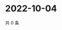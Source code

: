 # 2022-10-04

共 0 条

<!-- BEGIN WEIBO -->
<!-- 最后更新时间 Tue Oct 04 2022 15:27:10 GMT+0800 (China Standard Time) -->

<!-- END WEIBO -->
